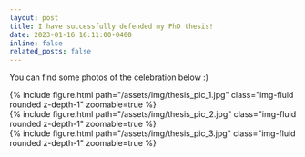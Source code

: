 ```yaml
---
layout: post
title: I have successfully defended my PhD thesis!
date: 2023-01-16 16:11:00-0400
inline: false
related_posts: false
---
```


You can find some photos of the celebration below :)

<div class="row mt-3">
    <div class="col-sm mt-3 mt-md-0">
        {% include figure.html path="/assets/img/thesis_pic_1.jpg" class="img-fluid rounded z-depth-1" zoomable=true %}
    </div>
    <div class="col-sm mt-3 mt-md-0">
        {% include figure.html path="/assets/img/thesis_pic_2.jpg" class="img-fluid rounded z-depth-1" zoomable=true %}
    </div>
    <div class="col-sm mt-3 mt-md-0">
        {% include figure.html path="/assets/img/thesis_pic_3.jpg" class="img-fluid rounded z-depth-1" zoomable=true %}
    </div>
</div>